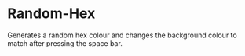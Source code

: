 # Random-Hex
Generates a random hex colour and changes the background colour to match after pressing the space bar. 

